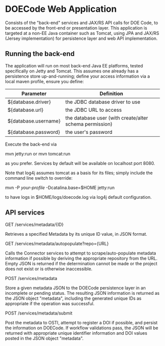 # DOECode Web Application

Consists of the "back-end" services and JAX/RS API calls for DOE Code, to be
accessed by the front-end or presentation layer.  This application is targeted
at a non-EE Java container such as Tomcat, using JPA and JAX/RS (Jersey implementation)
for persistence layer and web API implementation.

## Running the back-end

The application will run on most back-end Java EE platforms, tested 
specifically on Jetty and Tomcat.  This assumes one already has a persistence
store up-and-running; define your access information via a local maven
profile, ensure you define:

Parameter | Definition
--- | ---
${database.driver} | the JDBC database driver to use 
${database.url} | the JDBC URL to access
${database.username} | the database user (with create/alter schema permission)
${database.password} | the user's password

Execute the back-end via 

mvn jetty:run
or
mvn tomcat:run

as you prefer.  Services by default will be available on localhost port 8080.

Note that log4j assumes tomcat as a basis for its files; simply include the
command line switch to override:

mvn -P *your-profile* -Dcatalina.base=$HOME jetty:run

to have logs in $HOME/logs/doecode.log via log4j default configuration.

## API services

GET /services/metadata/{ID}

Retrieves a specified Metadata by its unique ID value, in JSON format.

GET /services/metadata/autopopulate?repo={URL}

Calls the Connector services to attempt to scrape/auto-populate metadata information
if possible by deriving the appropriate repository from the URL.  Empty JSON is
returned if the determination cannot be made or the project does not exist or
is otherwise inaccessible.

POST /services/metadata

Store a given metadata JSON to the DOECode persistence layer in an incomplete or 
pending status.  The resulting JSON information is returned as the JSON object "metadata",
including the generated unique IDs as appropriate if the operation was successful.

POST /services/metadata/submit

Post the metadata to OSTI, attempt to register a DOI if possible, and persist
the information on DOECode.  If workflow validations pass, the JSON will be returned
with appropriate unique identifier information and DOI values posted in the
JSON object "metadata".
